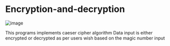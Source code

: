 # Encryption-and-decryption

![image](https://user-images.githubusercontent.com/93869586/140648253-366192b1-944e-41d6-aadb-cadc172b1a92.png)


This programs implements caeser cipher algorithm  Data input is either encrypted or decrypted as per users wish based on the magic number input
